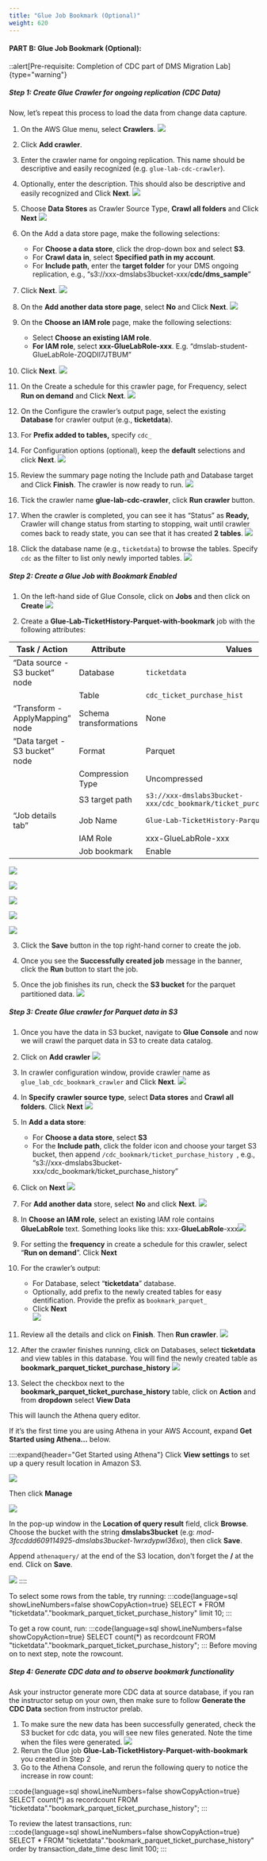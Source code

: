```yaml
---
title: "Glue Job Bookmark (Optional)"
weight: 620
---
```


#### PART B: Glue Job Bookmark (Optional):

::alert[Pre-requisite: Completion of CDC part of DMS Migration Lab]{type="warning"}

##### Step 1: Create Glue Crawler for ongoing replication (CDC Data)

Now, let’s repeat this process to load the data from change data
capture.

1. On the AWS Glue menu, select **Crawlers**.
   ![](/static/600/media/image9.png)

2. Click **Add crawler**.

3. Enter the crawler name for ongoing replication. This name should be descriptive and easily recognized (e.g. `glue-lab-cdc-crawler`).

4. Optionally, enter the description. This should also be descriptive and easily recognized and Click **Next**.
   ![](/static/600/media/image47.png)

5. Choose **Data Stores** as Crawler Source Type, **Crawl all folders**
    and Click **Next**
   ![](/static/600/media/image11.png)

6. On the Add a data store page, make the following selections:

    - For **Choose a data store**, click the drop-down box and select **S3**.  
    - For **Crawl data in**, select **Specified path in my account**.  
    - For **Include path**, enter the **target folder** for your DMS ongoing replication, e.g., “s3://xxx-dmslabs3bucket-xxx/**cdc/dms_sample**”  

7. Click **Next**.
   ![](/static/600/media/image48.png)

8. On the **Add another data store page**, select **No** and Click **Next**.
   ![](/static/600/media/image49.png)

9. On the **Choose an IAM role** page, make the following selections:
    - Select **Choose an existing IAM role**.  
    - **For IAM role**, select **xxx-GlueLabRole-xxx**. E.g. “dmslab-student-GlueLabRole-ZOQDII7JTBUM”  

10. Click **Next**.
   ![](/static/600/media/image50.png)

11. On the Create a schedule for this crawler page, for Frequency, select **Run on demand** and Click **Next**.
   ![](/static/600/media/image51.png)

12. On the Configure the crawler’s output page, select the existing **Database** for crawler output (e.g., **ticketdata**).

13. For **Prefix added to tables,** specify `cdc_`

14. For Configuration options (optional), keep the **default** selections and click **Next**.
   ![](/static/600/media/image52.png)

15. Review the summary page noting the Include path and Database target and Click **Finish**. The crawler is now ready to run.
   ![](/static/600/media/image53.png)

16. Tick the crawler name **glue-lab-cdc-crawler**, click **Run crawler** button.

17. When the crawler is completed, you can see it has “Status” as **Ready,** Crawler will change status from starting to stopping, wait until crawler comes back to ready state, you can see that it has created **2 tables**.
   ![](/static/600/media/image54.png)

18. Click the database name (e.g., `ticketdata`) to browse the tables. Specify `cdc` as the filter to list only newly imported tables.
   ![](/static/600/media/image55.png)

##### Step 2: Create a Glue Job with Bookmark Enabled

1. On the left-hand side of Glue Console, click on **Jobs** and then click on **Create**
   ![](/static/600/media/image56.png)

2. Create a **Glue-Lab-TicketHistory-Parquet-with-bookmark** job with the following attributes:

| **Task / Action**               | **Attribute**          | **Values**                            |
|---------------------------------|------------------------|---------------------------------------|
| “Data source - S3 bucket” node  | Database               | `ticketdata`                            |
|                                 | Table                  | `cdc_ticket_purchase_hist`                       |
| “Transform - ApplyMapping” node | Schema transformations | None                                  |
| “Data target - S3 bucket” node  | Format                 | Parquet                               |
|                                 | Compression Type       | Uncompressed                          |
|                                 | S3 target path         | `s3://xxx-dmslabs3bucket-xxx/cdc_bookmark/ticket_purchase_history/data/` |
| “Job details tab”               | Job Name               | `Glue-Lab-TicketHistory-Parquet-with-bookmark`  |
|                                 | IAM Role               | xxx-GlueLabRole-xxx                   |
|                                 | Job bookmark           | Enable                               |

![](/static/600/media/image86.png)

![](/static/600/media/image87.png)

![](/static/600/media/image88.png)

![](/static/600/media/image89.png)

![](/static/600/media/image90.png)

3. Click the **Save** button in the top right-hand corner to create the job.

4. Once you see the **Successfully created job** message in the banner, click the **Run** button to start the job.

5. Once the job finishes its run, check the **S3 bucket** for the parquet partitioned data.
   ![](/static/600/media/61.png)

##### Step 3: Create Glue crawler for Parquet data in S3 

1. Once you have the data in S3 bucket, navigate to **Glue Console** and now we will crawl the parquet data in S3 to create data catalog.
2. Click on **Add crawler**
   ![](/static/600/media/image64.png)
3. In crawler configuration window, provide crawler name as `glue_lab_cdc_bookmark_crawler` and Click **Next**.
   ![](/static/600/media/image65.png)
4. In **Specify** **crawler source type**, select **Data stores** and **Crawl all folders**. Click **Next**
   ![](/static/600/media/image11.png)
5. In **Add a data store**:
    - For **Choose a data store**, select **S3**
    - For the **Include path**, click the folder icon and choose your target S3 bucket, then append `/cdc_bookmark/ticket_purchase_history `, e.g., “s3://xxx-dmslabs3bucket-xxx/cdc_bookmark/ticket_purchase_history”
6. Click on **Next**
   ![](/static/600/media/image67.png)
7. For **Add another data** store, select **No** and click **Next**.
   ![](/static/600/media/image68.png)
8. In **Choose an IAM role**, select an existing IAM role contains **GlueLabRole** text. Something looks like this: xxx-**GlueLabRole**-xxx![](/static/600/media/image69.png)
9. For setting the **frequency** in create a schedule for this crawler, select “**Run on demand**”. Click **Next**
10. For the crawler’s output:  
    - For Database, select “**ticketdata**” database.  
    - Optionally, add prefix to the newly created tables for easy dentification. Provide the prefix as `bookmark_parquet_`  
    - Click **Next**  
   ![](/static/600/media/image70.png)

11. Review all the details and click on **Finish**. Then **Run crawler**.
   ![](/static/600/media/image71.png)

12. After the crawler finishes running, click on Databases, select **ticketdata** and view tables in this database. You will find the newly created table as **bookmark_parquet_ticket_purchase_history**
   ![](/static/600/media/image72.png)

13. Select the checkbox next to the **bookmark_parquet_ticket_purchase_history** table, click on **Action** and from **dropdown** select **View Data**

This will launch the Athena query editor.

If it’s the first time you are using Athena in your AWS Account, expand **Get Started using Athena...** below.

::::expand{header="Get Started using Athena"}
Click **View settings** to set up a query result location in Amazon S3.

![](/static/600/media/image91.png)

Then click **Manage**

![](/static/600/media/image92.png)

In the pop-up window in the **Location of query result** field, click **Browse**. Choose the bucket with the string  **dmslabs3bucket** (e.g: *mod-3fccddd609114925-dmslabs3bucket-1wrxdypwl36xo*), then click **Save**.

Append `athenaquery/` at the end of the S3 location, don't forget the **/** at the end. Click on **Save**.

![](/static/600/media/image93.png)
::::

To select some rows from the table, try running:
:::code{language=sql showLineNumbers=false showCopyAction=true}
SELECT * FROM
"ticketdata"."bookmark_parquet_ticket_purchase_history" limit 10;
:::

To get a row count, run:
:::code{language=sql showLineNumbers=false showCopyAction=true}
SELECT count(*) as recordcount FROM
"ticketdata"."bookmark_parquet_ticket_purchase_history";
:::
Before moving on to next step, note the rowcount.

##### Step 4: Generate CDC data and to observe bookmark functionality

Ask your instructor generate more CDC data at source database, if you ran the instructor setup on your own, then make sure to follow **Generate the CDC Data** section from instructor prelab.

1.  To make sure the new data has been successfully generated, check the S3 bucket for cdc data, you will see new files generated. Note the time when the files were generated.
   ![](/static/600/media/image76-1.png)
2.  Rerun the Glue job **Glue-Lab-TicketHistory-Parquet-with-bookmark** you created in Step 2
3.  Go to the Athena Console, and rerun the following query to notice the increase in row count:
 
   :::code{language=sql showLineNumbers=false showCopyAction=true}
   SELECT count(*) as recordcount FROM
   "ticketdata"."bookmark_parquet_ticket_purchase_history";
   :::

   To review the latest transactions, run:  
   :::code{language=sql showLineNumbers=false showCopyAction=true}
   SELECT * FROM
   "ticketdata"."bookmark_parquet_ticket_purchase_history" order by
   transaction_date_time desc limit 100;
   :::
